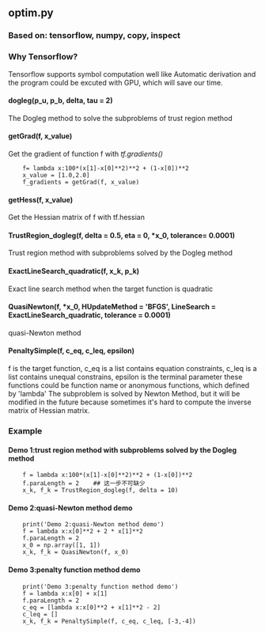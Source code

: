 ## optim.py

### Based on: tensorflow, numpy, copy, inspect

### Why Tensorflow?

Tensorflow supports symbol computation well like Automatic derivation and the program
could be excuted with GPU, which will save our time.

#### dogleg(p_u, p_b, delta, tau = 2)

The Dogleg method to solve the subproblems of trust region method

#### getGrad(f, x_value)

Get the gradient of function f with *tf.gradients()*  <br />

```
    f= lambda x:100*(x[1]-x[0]**2)**2 + (1-x[0])**2
    x_value = [1.0,2.0]
    f_gradients = getGrad(f, x_value)
```

#### getHess(f, x_value)

Get the Hessian matrix of f with tf.hessian

#### TrustRegion_dogleg(f, delta = 0.5, eta = 0, *x_0, tolerance= 0.0001)

Trust region method with subproblems solved by the Dogleg method

#### ExactLineSearch_quadratic(f, x_k, p_k)

Exact line search method when the target function is quadratic

#### QuasiNewton(f, *x_0,  HUpdateMethod = 'BFGS', LineSearch = ExactLineSearch_quadratic, tolerance = 0.0001)

quasi-Newton method

#### PenaltySimple(f, c_eq, c_leq, epsilon)

f is the target function, c_eq is a list contains equation constraints,
c_leq is  a list contains unequal constrains, epsilon is the terminal parameter
these functions could be function name or anonymous functions, which defined by 'lambda'
The subproblem is solved by Newton Method, but it will be modified in the future because sometimes it's hard to compute        the inverse matrix of Hessian matrix.

### Example

#### Demo 1:trust region method with subproblems solved by the Dogleg method

```
    f = lambda x:100*(x[1]-x[0]**2)**2 + (1-x[0])**2
    f.paraLength = 2    ## 这一步不可缺少
    x_k, f_k = TrustRegion_dogleg(f, delta = 10)
```
    
#### Demo 2:quasi-Newton method demo

```
    print('Demo 2:quasi-Newton method demo')
    f = lambda x:x[0]**2 + 2 * x[1]**2
    f.paraLength = 2
    x_0 = np.array([1, 1])
    x_k, f_k = QuasiNewton(f, x_0)
```
    
#### Demo 3:penalty function method demo

```
    print('Demo 3:penalty function method demo')
    f = lambda x:x[0] + x[1]
    f.paraLength = 2
    c_eq = [lambda x:x[0]**2 + x[1]**2 - 2]
    c_leq = []
    x_k, f_k = PenaltySimple(f, c_eq, c_leq, [-3,-4])
```
